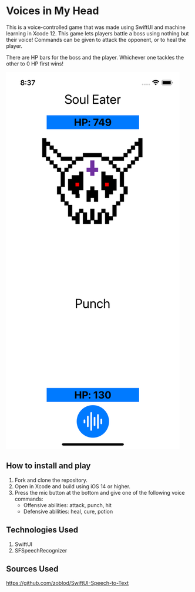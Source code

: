 # Voices in My Head

This is a voice-controlled game that was made using SwiftUI and machine learning in Xcode 12. This game lets players battle a boss using nothing but their voice! Commands can be given to attack the opponent, or to heal the player.

There are HP bars for the boss and the player. Whichever one tackles the other to 0 HP first wins!

![main screen](https://github.com/theyokohamalife/voices-in-my-head/blob/main/Voices%20in%20My%20Head/Resources/voices.png)

## How to install and play
1. Fork and clone the repository.
2. Open in Xcode and build using iOS 14 or higher.
3. Press the mic button at the bottom and give one of the following voice commands:
    * Offensive abilities: attack, punch, hit
    * Defensive abilities: heal, cure, potion

## Technologies Used
1. SwiftUI
2. SFSpeechRecognizer

## Sources Used
https://github.com/zoblod/SwiftUI-Speech-to-Text
